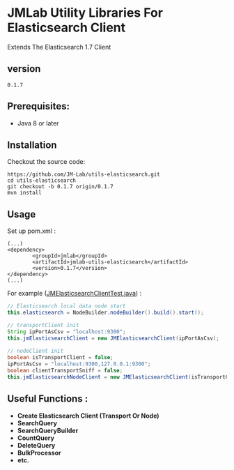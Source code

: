 JMLab Utility Libraries For Elasticsearch Client
================================================

Extends The Elasticsearch 1.7 Client

## version
	0.1.7

## Prerequisites:
* Java 8 or later

## Installation

Checkout the source code:

    https://github.com/JM-Lab/utils-elasticsearch.git
    cd utils-elasticsearch
    git checkout -b 0.1.7 origin/0.1.7
    mvn install

## Usage
Set up pom.xml :

    (...)
    <dependency>
			<groupId>jmlab</groupId>
			<artifactId>jmlab-utils-elasticsearch</artifactId>
			<version>0.1.7</version>
	</dependency>
    (...)

For example ([JMElasticsearchClientTest.java](https://github.com/JM-Lab/utils-elasticsearch/blob/master/src/test/java/kr/jm/utils/elasticsearch/JMElasticsearchClientTest.java)) :

```java
// Elasticsearch local data node start
this.elasticsearch = NodeBuilder.nodeBuilder().build().start();

// transportClient init
String ipPortAsCsv = "localhost:9300";
this.jmElasticsearchClient = new JMElasticsearchClient(ipPortAsCsv);
		
// nodeClient init
boolean isTransportClient = false;
ipPortAsCsv = "localhost:9300,127.0.0.1:9300";
boolean clientTransportSniff = false;
this.jmElasticsearchNodeClient = new JMElasticsearchClient(isTransportClient, ipPortAsCsv, clientTransportSniff);
```

## Useful Functions :
* **Create Elasticsearch Client (Transport Or Node)**
* **SearchQuery**
* **SearchQueryBuilder**
* **CountQuery**
* **DeleteQuery**
* **BulkProcessor**
* **etc.**
